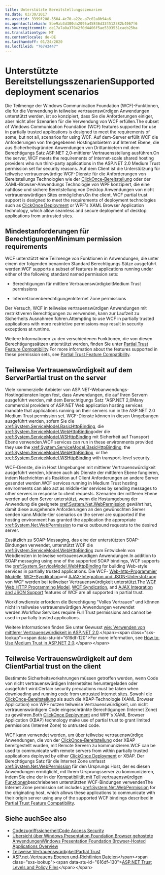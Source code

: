 ```yaml
---
title: Unterstützte Bereitstellungsszenarien
ms.date: 03/30/2017
ms.assetid: 3399f208-3504-4c70-a22e-a7c02a8b94a6
ms.openlocfilehash: 5be9ab3d300da2095a45846d334512382b4067f6
ms.sourcegitcommit: de17a7a0a37042f0d4406f5ae5393531caeb25ba
ms.translationtype: MT
ms.contentlocale: de-DE
ms.lasthandoff: 01/24/2020
ms.locfileid: "76743447"
---
```

# <a name="supported-deployment-scenarios"></a><span data-ttu-id="616df-102">Unterstützte Bereitstellungsszenarien</span><span class="sxs-lookup"><span data-stu-id="616df-102">Supported deployment scenarios</span></span>

<span data-ttu-id="616df-103">Die Teilmenge der Windows Communication Foundation (WCF)-Funktionen, die für die Verwendung in teilweise vertrauenswürdigen Anwendungen unterstützt werden, ist so konzipiert, dass Sie die Anforderungen einiger, aber nicht aller Szenarien für die Verwendung von WCF erfüllen.</span><span class="sxs-lookup"><span data-stu-id="616df-103">The subset of Windows Communication Foundation (WCF) features supported for use in partially trusted applications is designed to meet the requirements of some, but not all, scenarios for using WCF.</span></span> <span data-ttu-id="616df-104">Auf dem-Server erfüllt WCF die Anforderungen von freigegebenen Hostinganbietern auf Internet Ebene, die aus Sicherheitsgründen Anwendungen von Drittanbietern mit dem Berechtigungs Satz ASP.NET 2,0-mittlerer Vertrauensstellung ausführen.</span><span class="sxs-lookup"><span data-stu-id="616df-104">On the server, WCF meets the requirements of Internet-scale shared hosting providers who run third-party applications in the ASP.NET 2.0 Medium Trust permission set for security reasons.</span></span> <span data-ttu-id="616df-105">Auf dem Client ist die Unterstützung für teilweise vertrauenswürdige WCF-Dienste für die Anforderungen von Bereitstellungs Technologien wie der [ClickOnce-Bereitstellung](/visualstudio/deployment/clickonce-security-and-deployment) oder der XAML-Browser-Anwendungs Technologie von WPF konzipiert, die eine nahtlose und sichere Bereitstellung von Desktop Anwendungen von nicht vertrauenswürdigen Sites ermöglichen.</span><span class="sxs-lookup"><span data-stu-id="616df-105">On the client, WCF partial trust support is designed to meet the requirements of deployment technologies such as [ClickOnce Deployment](/visualstudio/deployment/clickonce-security-and-deployment) or WPF's XAML Browser Application technology, which allow seamless and secure deployment of desktop applications from untrusted sites.</span></span>

## <a name="minimum-permission-requirements"></a><span data-ttu-id="616df-106">Mindestanforderungen für Berechtigungen</span><span class="sxs-lookup"><span data-stu-id="616df-106">Minimum permission requirements</span></span>

<span data-ttu-id="616df-107">WCF unterstützt eine Teilmenge von Funktionen in Anwendungen, die unter einem der folgenden benannten Standard Berechtigungs Sätze ausgeführt werden:</span><span class="sxs-lookup"><span data-stu-id="616df-107">WCF supports a subset of features in applications running under either of the following standard named permission sets:</span></span>

- <span data-ttu-id="616df-108">Berechtigungen für mittlere Vertrauenswürdigkeit</span><span class="sxs-lookup"><span data-stu-id="616df-108">Medium Trust permissions</span></span>

- <span data-ttu-id="616df-109">Internetzonenberechtigungen</span><span class="sxs-lookup"><span data-stu-id="616df-109">Internet Zone permissions</span></span>

<span data-ttu-id="616df-110">Der Versuch, WCF in teilweise vertrauenswürdigen Anwendungen mit restriktiveren Berechtigungen zu verwenden, kann zur Laufzeit zu Sicherheits Ausnahmen führen.</span><span class="sxs-lookup"><span data-stu-id="616df-110">Attempting to use WCF in partially trusted applications with more restrictive permissions may result in security exceptions at runtime.</span></span>

<span data-ttu-id="616df-111">Weitere Informationen zu den verschiedenen Funktionen, die von diesen Berechtigungssätzen unterstützt werden, finden Sie unter [Partial Trust Feature Compatibility](partial-trust-feature-compatibility.md).</span><span class="sxs-lookup"><span data-stu-id="616df-111">For more information about the features supported in these permission sets, see [Partial Trust Feature Compatibility](partial-trust-feature-compatibility.md).</span></span>

## <a name="partial-trust-on-the-server"></a><span data-ttu-id="616df-112">Teilweise Vertrauenswürdigkeit auf dem Server</span><span class="sxs-lookup"><span data-stu-id="616df-112">Partial trust on the server</span></span>

<span data-ttu-id="616df-113">Viele kommerzielle Anbieter von ASP.NET-Webanwendungs-Hostingdiensten legen fest, dass Anwendungen, die auf Ihren Servern ausgeführt werden, mit dem Berechtigungs Satz "ASP.NET 2,0</span><span class="sxs-lookup"><span data-stu-id="616df-113">Many commercial providers of ASP.NET Web application hosting services mandate that applications running on their servers run in the ASP.NET 2.0 Medium Trust permission set.</span></span> <span data-ttu-id="616df-114">WCF-Dienste können in diesen Umgebungen ausgeführt werden, sofern Sie die <xref:System.ServiceModel.BasicHttpBinding>, die <xref:System.ServiceModel.WebHttpBinding>oder die <xref:System.ServiceModel.WSHttpBinding> mit Sicherheit auf Transport Ebene verwenden.</span><span class="sxs-lookup"><span data-stu-id="616df-114">WCF services can run in these environments provided they use the <xref:System.ServiceModel.BasicHttpBinding>, the <xref:System.ServiceModel.WebHttpBinding>, or the <xref:System.ServiceModel.WSHttpBinding> with transport-level security.</span></span>

<span data-ttu-id="616df-115">WCF-Dienste, die in Host Umgebungen mit mittlerer Vertrauenswürdigkeit ausgeführt werden, können auch als Dienste der mittleren Ebene fungieren, indem Nachrichten als Reaktion auf Client Anforderungen an andere Server gesendet werden.</span><span class="sxs-lookup"><span data-stu-id="616df-115">WCF services running in Medium Trust hosting environments can also act as middle-tier services by sending messages to other servers in response to client requests.</span></span> <span data-ttu-id="616df-116">Szenarien der mittleren Ebene werden auf dem Server unterstützt, wenn die Hostumgebung der Anwendung die geeignete <xref:System.Net.WebPermission> gewährt hat, damit diese ausgehende Anforderungen an den gewünschten Server senden kann.</span><span class="sxs-lookup"><span data-stu-id="616df-116">Middle-tier scenarios on the server are supported if the hosting environment has granted the application the appropriate <xref:System.Net.WebPermission> to make outbound requests to the desired server.</span></span>

<span data-ttu-id="616df-117">Zusätzlich zu SOAP-Messaging, das eine der unterstützten SOAP-Bindungen verwendet, unterstützt WCF die <xref:System.ServiceModel.WebHttpBinding> zum Entwickeln von Webdiensten in teilweise vertrauenswürdigen Anwendungen.</span><span class="sxs-lookup"><span data-stu-id="616df-117">In addition to SOAP messaging using one of the supported SOAP bindings, WCF supports the <xref:System.ServiceModel.WebHttpBinding> for building Web-style services in partially trusted applications.</span></span> <span data-ttu-id="616df-118">Die WCF- [Web-http-Programmier Modelle](wcf-web-http-programming-model.md), [WCF-Syndikation](wcf-syndication.md)und [AJAX-Integration und JSON-Unterstützung](ajax-integration-and-json-support.md) von WCF werden bei teilweiser Vertrauenswürdigkeit unterstützt.</span><span class="sxs-lookup"><span data-stu-id="616df-118">The [WCF Web HTTP Programming Model](wcf-web-http-programming-model.md), [WCF Syndication](wcf-syndication.md), and [AJAX Integration and JSON Support](ajax-integration-and-json-support.md) features of WCF are all supported in partial trust.</span></span>

<span data-ttu-id="616df-119">Workflowdienste erfordern die Berechtigung "Volles Vertrauen" und können nicht in teilweise vertrauenswürdigen Anwendungen verwendet werden.</span><span class="sxs-lookup"><span data-stu-id="616df-119">Workflow Services require Full Trust permissions and cannot be used in partially trusted applications.</span></span>

<span data-ttu-id="616df-120">Weitere Informationen finden Sie unter Gewusst [wie: Verwenden von mittlerer Vertrauenswürdigkeit in ASP.NET 2,0](https://docs.microsoft.com/previous-versions/msp-n-p/ff648344(v=pandp.10)).</span><span class="sxs-lookup"><span data-stu-id="616df-120">For more information, see [How to: Use Medium Trust in ASP.NET 2.0](https://docs.microsoft.com/previous-versions/msp-n-p/ff648344(v=pandp.10)).</span></span>

## <a name="partial-trust-on-the-client"></a><span data-ttu-id="616df-121">Teilweise Vertrauenswürdigkeit auf dem Client</span><span class="sxs-lookup"><span data-stu-id="616df-121">Partial trust on the client</span></span>

<span data-ttu-id="616df-122">Bestimmte Sicherheitsvorkehrungen müssen getroffen werden, wenn Code von nicht vertrauenswürdigen Internetsites heruntergeladen oder ausgeführt wird.</span><span class="sxs-lookup"><span data-stu-id="616df-122">Certain security precautions must be taken when downloading and running code from untrusted Internet sites.</span></span> <span data-ttu-id="616df-123">Sowohl die [ClickOnce-Bereitstellung](/visualstudio/deployment/clickonce-security-and-deployment) als auch die XBAP-Technologie (XAML Browser Application) von WPF nutzen teilweise Vertrauenswürdigkeit, um nicht vertrauenswürdigem Code eingeschränkte Berechtigungen (Internet Zone) zu gewähren.</span><span class="sxs-lookup"><span data-stu-id="616df-123">Both [ClickOnce Deployment](/visualstudio/deployment/clickonce-security-and-deployment) and WPF's XAML Browser Application (XBAP) technology make use of partial trust to grant limited permissions (Internet Zone) to untrusted code.</span></span>

<span data-ttu-id="616df-124">WCF kann verwendet werden, um über teilweise vertrauenswürdige Anwendungen, die von der [ClickOnce-Bereitstellung](/visualstudio/deployment/clickonce-security-and-deployment) oder XBAP bereitgestellt wurden, mit Remote Servern zu kommunizieren.</span><span class="sxs-lookup"><span data-stu-id="616df-124">WCF can be used to communicate with remote servers from within partially trusted applications deployed by either [ClickOnce Deployment](/visualstudio/deployment/clickonce-security-and-deployment) or XBAP.</span></span> <span data-ttu-id="616df-125">Der Berechtigungs Satz für die Internet Zone umfasst <xref:System.Net.WebPermission> für den Ursprungs Host, der es diesen Anwendungen ermöglicht, mit Ihrem Ursprungsserver zu kommunizieren, indem Sie eine der in der [Kompatibilität mit Teil vertrauenswürdigen Funktionen](partial-trust-feature-compatibility.md)beschriebenen unterstützten WCF-Bindungen verwenden</span><span class="sxs-lookup"><span data-stu-id="616df-125">The Internet Zone permission set includes <xref:System.Net.WebPermission> for the originating host, which allows these applications to communicate with their origin server using any of the supported WCF bindings described in [Partial Trust Feature Compatibility](partial-trust-feature-compatibility.md).</span></span>

## <a name="see-also"></a><span data-ttu-id="616df-126">Siehe auch</span><span class="sxs-lookup"><span data-stu-id="616df-126">See also</span></span>

- [<span data-ttu-id="616df-127">Codezugriffssicherheit</span><span class="sxs-lookup"><span data-stu-id="616df-127">Code Access Security</span></span>](../../misc/code-access-security.md)
- [<span data-ttu-id="616df-128">Übersicht über Windows Presentation Foundation Browser gehostete Anwendungen</span><span class="sxs-lookup"><span data-stu-id="616df-128">Windows Presentation Foundation Browser-Hosted Applications Overview</span></span>](../../wpf/app-development/wpf-xaml-browser-applications-overview.md)
- [<span data-ttu-id="616df-129">Teilweise Vertrauenswürdigkeit</span><span class="sxs-lookup"><span data-stu-id="616df-129">Partial Trust</span></span>](partial-trust.md)
- <span data-ttu-id="616df-130">[ASP.net-Vertrauens Ebenen und-Richtlinien Dateien](https://docs.microsoft.com/previous-versions/wyts434y(v=vs.140))</span><span class="sxs-lookup"><span data-stu-id="616df-130">[ASP.NET Trust Levels and Policy Files](https://docs.microsoft.com/previous-versions/wyts434y(v=vs.140))</span></span>
